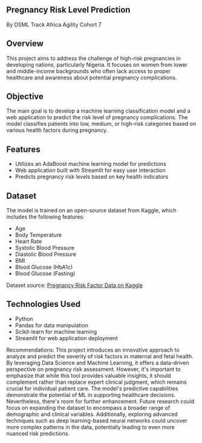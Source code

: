 ## Pregnancy Risk Level Prediction 
By DSML Track Africa Agility Cohort 7 

## Overview
This project aims to address the challenge of high-risk pregnancies in developing nations, particularly Nigeria. It focuses on women from lower and middle-income backgrounds who often lack access to proper healthcare and awareness about potential pregnancy complications.

## Objective
The main goal is to develop a machine learning classification model and a web application to predict the risk level of pregnancy complications. The model classifies patients into low, medium, or high-risk categories based on various health factors during pregnancy.

## Features
- Utilizes an AdaBoost machine learning model for predictions
- Web application built with Streamlit for easy user interaction
- Predicts pregnancy risk levels based on key health indicators

## Dataset
The model is trained on an open-source dataset from Kaggle, which includes the following features:
- Age
- Body Temperature
- Heart Rate
- Systolic Blood Pressure
- Diastolic Blood Pressure
- BMI
- Blood Glucose (HbA1c)
- Blood Glucose (Fasting)

Dataset source: [Pregnancy Risk Factor Data on Kaggle](https://www.kaggle.com/datasets/mmhossain/pregnancy-risk-factor-data)

## Technologies Used 
- Python 
- Pandas for data manipulation 
- Scikit-learn for machine learning 
- Streamlit for web application deployment

Recommendations: 
This project introduces an innovative approach to analyze and predict the severity of risk factors in maternal and fetal health. By leveraging Data Science and Machine Learning, it offers a data-driven perspective on pregnancy risk assessment. However, it's important to emphasize that while this tool provides valuable insights, it should complement rather than replace expert clinical judgment, which remains crucial for individual patient care.
The model's predictive capabilities demonstrate the potential of ML in supporting healthcare decisions. Nevertheless, there's room for further enhancement. Future research could focus on expanding the dataset to encompass a broader range of demographic and clinical variables. Additionally, exploring advanced techniques such as deep learning-based neural networks could uncover more complex patterns in the data, potentially leading to even more nuanced risk predictions.

